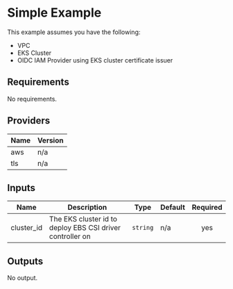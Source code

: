 # Simple Example

This example assumes you have the following:

* VPC
* EKS Cluster
* OIDC IAM Provider using EKS cluster certificate issuer 

<!-- BEGINNING OF PRE-COMMIT-TERRAFORM DOCS HOOK -->
## Requirements

No requirements.

## Providers

| Name | Version |
|------|---------|
| aws | n/a |
| tls | n/a |

## Inputs

| Name | Description | Type | Default | Required |
|------|-------------|------|---------|:--------:|
| cluster\_id | The EKS cluster id to deploy EBS CSI driver controller on | `string` | n/a | yes |

## Outputs

No output.

<!-- END OF PRE-COMMIT-TERRAFORM DOCS HOOK -->
